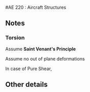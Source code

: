 #AE 220 : Aircraft Structures

## Notes

### Torsion

Assume __Saint Venant's Principle__

Assume no out of plane deformations

In case of Pure Shear, 

## Other details
